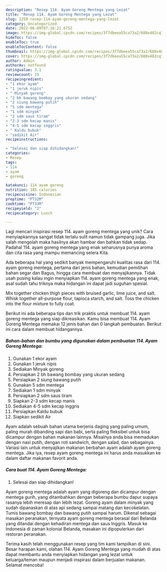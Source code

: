 ```yaml
---
description: "Resep 114. Ayam Goreng Mentega yang Lezat"
title: "Resep 114. Ayam Goreng Mentega yang Lezat"
slug: 1250-resep-114-ayam-goreng-mentega-yang-lezat
category: Uncategorized
date: 2022-06-09T07:16:21.675Z
image: https://img-global.cpcdn.com/recipes/3f7dbeea55ca73a2/680x482cq70/114-ayam-goreng-mentega-foto-resep-utama.jpg
hideToc: false
enableToc: true
enableTocContent: false
thumbnail: https://img-global.cpcdn.com/recipes/3f7dbeea55ca73a2/680x482cq70/114-ayam-goreng-mentega-foto-resep-utama.jpg
cover: https://img-global.cpcdn.com/recipes/3f7dbeea55ca73a2/680x482cq70/114-ayam-goreng-mentega-foto-resep-utama.jpg
author: Admin
authorAv: notfound
ratingvalue: 3.1
reviewcount: 25
recipeingredient:
- "1 ekor ayam"
- "1 jeruk nipis"
- " Minyak goreng"
- "2 bh bawang bombay yang ukuran sedang"
- "2 siung bawang putih"
- "5 sdm mentega"
- "1 sdm minyak"
- "2 sdm saus tiram"
- "2-3 sdm kecap manis"
- "4-5 sdm kecap inggris"
- " Kaldu bubuk"
- "sedikit Air"
recipeinstructions:

- "Selesai dan siap dihidangkan!"
categories:
- Resep
tags:
- 114
- ayam
- goreng

katakunci: 114 ayam goreng 
nutrition: 185 calories
recipecuisine: Indonesian
preptime: "PT32M"
cooktime: "PT33M"
recipeyield: "2"
recipecategory: Lunch

---
```





Lagi mencari inspirasi resep 114. ayam goreng mentega yang unik? Cara menyiapkannya sangat tidak terlalu sulit namun tidak gampang juga. Jika salah mengolah maka hasilnya akan hambar dan bahkan tidak sedap. Padahal 114. ayam goreng mentega yang enak seharusnya punya aroma dan cita rasa yang mampu memancing selera Kita.





Ada beberapa hal yang sedikit banyak mempengaruhi kualitas rasa dari 114. ayam goreng mentega, pertama dari jenis bahan, kemudian pemilihan bahan segar dan Bagus, hingga cara membuat dan menyajikannya. Tidak usah pusing kalau ingin menyiapkan 114. ayam goreng mentega yang enak,      asal sudah tahu triknya maka hidangan ini dapat jadi suguhan spesial.














Mix together chicken thigh pieces with bruised garlic, lime juice, and salt. Whisk together all-purpose flour, tapioca starch, and salt. Toss the chicken into the flour mixture to fully coat.






Berikut ini ada beberapa tips dan trik praktis untuk membuat 114. ayam goreng mentega yang siap dikreasikan. Kamu bisa membuat 114. Ayam Goreng Mentega memakai 12 jenis bahan dan 0 langkah pembuatan. Berikut ini cara dalam membuat hidangannya.

<!--inarticleads1-->

##### Bahan-bahan dan bumbu yang digunakan dalam pembuatan 114. Ayam Goreng Mentega:

1. Gunakan 1 ekor ayam
1. Gunakan 1 jeruk nipis
1. Sediakan  Minyak goreng
1. Persiapkan 2 bh bawang bombay yang ukuran sedang
1. Persiapkan 2 siung bawang putih
1. Gunakan 5 sdm mentega
1. Sediakan 1 sdm minyak
1. Persiapkan 2 sdm saus tiram
1. Siapkan 2-3 sdm kecap manis
1. Sediakan 4-5 sdm kecap inggris
1. Persiapkan  Kaldu bubuk
1. Siapkan sedikit Air


Ayam adalah sebuah bahan utama berjenis daging yang paling umum, paling murah dibanding sapi dan babi, serta paling fleksibel untuk bisa dicampur dengan bahan makanan lainnya. Misalnya anda bisa memadukan dengan nasi putih, dengan roti sandwich, dengan salad, dan sebagainya. Variasi lain untuk menyajikan makanan berbahan ayam adalah ayam goreng mentega. Jika iya, resep ayam goreng mentega ini harus anda masukkan ke dalam daftar makanan favorit anda. 

<!--inarticleads2-->

##### Cara buat 114. Ayam Goreng Mentega:


1. Selesai dan siap dihidangkan!

Ayam goreng mentega adalah ayam yang digoreng dan dicampur dengan mentega gurih, yang ditambahkan dengan beberapa bumbu dapur supaya rasanya lebih meresap dan lebih lezat. Goreng ayam dalam minyak yang sudah dipanaskan di atas api sedang sampai matang dan kecokelatan. Tumis bawang bombay dan bawang putih sampai harum. Dikenal sebagai masakan peranakan, ternyata ayam goreng mentega berasal dari Belanda yang ditandai dengan kehadiran mentega dan saus Inggris. Masuk ke Indonesia di zaman kolonial Belanda, masakan ini dipopulerkan dari restoran peranakan. 

Terima kasih telah menggunakan resep yang tim kami tampilkan di sini. Besar harapan kami, olahan 114. Ayam Goreng Mentega yang mudah di atas dapat membantu anda menyiapkan hidangan yang lezat untuk keluarga/teman maupun menjadi inspirasi dalam berjualan makanan. Selamat mencoba!
